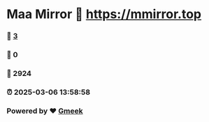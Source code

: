 # Maa Mirror :link: https://mmirror.top 
### :page_facing_up: [3](https://mmirror.top/tag.html) 
### :speech_balloon: 0 
### :hibiscus: 2924 
### :alarm_clock: 2025-03-06 13:58:58 
### Powered by :heart: [Gmeek](https://github.com/Meekdai/Gmeek)
